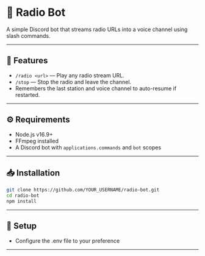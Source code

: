# 🎵 Radio Bot

A simple Discord bot that streams radio URLs into a voice channel using slash commands.

---

## 📌 Features

- `/radio <url>` — Play any radio stream URL.
- `/stop` — Stop the radio and leave the channel.
- Remembers the last station and voice channel to auto-resume if restarted.

---

## ⚙️ Requirements

- Node.js v16.9+
- FFmpeg installed
- A Discord bot with `applications.commands` and `bot` scopes

---

## 📥 Installation

```bash
git clone https://github.com/YOUR_USERNAME/radio-bot.git
cd radio-bot
npm install
```
---

## 📂 Setup
- Configure the .env file to your preference

---
